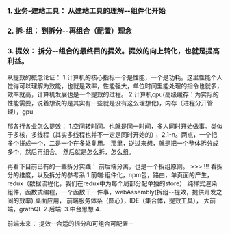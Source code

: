 ### 1. 业务-建站工具： 从建站工具的理解--组件化开始
### 2. 拆-组： 到拆分--再组合（配置）理念
### 3. 提效： 拆分--组合的最终目的提效。提效的向上转化，也就是提高利益。
 
 从提效的概念论证：
1.计算机的核心指标一个是性能，一个是功耗。这里性能个人觉得可以理解为效能，也就是效率，性能强大，单位时间里能处理的指令也就多，效率就高，计算机发展也是一个提效的过程。
2.计算机cpu(高级缓存：为实际的性能需要，说着想说的是其实有一些就是没有这么理想化)，内存（进程分开管理），gpu


那各行各业怎么提效：
1.空间转时间。也就是同一时间，多人同时开始做事。类似于多核，多线程（其实多线程也并不一定是同时开始的）；
2.1-n。两点，一个把多个拼成一个，二是一个在多处复用。
那里，逆过来想，就是把一个整体拆分成多个，然后再组合。
然后就是怎么拆，怎么组。

再看下目前已有的一些拆分实践：
    前后端分离，也是一个拆组原则。
    >>> !!! 看拆分的维度，以及拆分的参考系
1.前端:组件化，npm包，路由，单页面的产生，redux（数据流程化，我们在redux中为每个局部分配单独的store） 纯样式渲染组件，函数式编程，一个函数干一件事，webAssembly(拆组--提效，提供开发之间的效率),桌面应用， 
前端服务体系（圆心），IDE（集合体，提效工具），
大前端，grathQL
2.后端:
3.中台思想
4.

前端未来：
提效--合适的拆分和可组合可配置--